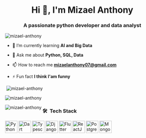 <h1 align="center">Hi 👋, I'm Mizael Anthony</h1>
<h3 align="center">A passionate python developer and data analyst </h3>

<p align="left"> <img src="https://komarev.com/ghpvc/?username=mizael-anthony&label=Profile%20views&color=0e75b6&style=flat" alt="mizael-anthony" /> </p>

- 🌱 I’m currently learning **AI and Big Data**

- 💬 Ask me about **Python, SQL, Data**

- 📫 How to reach me **mizaelanthony07@gmail.com**

- ⚡ Fun fact **I think I'am funny**

<p>&nbsp;<img align="center" src="https://github-readme-stats.vercel.app/api?username=mizael-anthony&show_icons=true&locale=en" alt="mizael-anthony" /></p>
<p><img align="center" src="https://github-readme-streak-stats.herokuapp.com/?user=mizael-anthony&" alt="mizael-anthony" /></p>
<p><img align="left" src="https://github-readme-stats.vercel.app/api/top-langs?username=mizael-anthony&show_icons=true&locale=en&layout=compact" alt="mizael-anthony" /></p>

<h3> 🛠️ &nbsp;Tech Stack</h3>
<p align="left">
<img src="https://cdn.jsdelivr.net/gh/devicons/devicon/icons/python/python-original.svg"  alt="Python" width="40" height="40"/>
<img src="https://cdn.jsdelivr.net/gh/devicons/devicon/icons/dart/dart-original.svg"  alt="Dart"  width="40" height="40"/>
<img src="https://cdn.jsdelivr.net/gh/devicons/devicon/icons/typescript/typescript-original.svg"  alt="Typescript"  width="40" height="40"/>
<img src="https://cdn.jsdelivr.net/gh/devicons/devicon/icons/django/django-plain.svg" alt="Django"  width="40" height="40"/>
<img src="https://cdn.jsdelivr.net/gh/devicons/devicon/icons/flutter/flutter-original.svg" alt="Flutter"  width="40" height="40"/>
<img src="https://cdn.jsdelivr.net/gh/devicons/devicon/icons/react/react-original.svg" alt="ReactJS" width="40" height="40"/>
<img src="https://cdn.jsdelivr.net/gh/devicons/devicon/icons/postgresql/postgresql-original.svg" alt="PostgreSQL"  width="40" height="40"/>
<img src="https://cdn.jsdelivr.net/gh/devicons/devicon/icons/mongodb/mongodb-original.svg" alt="MongoDB"   width="40" height="40"/>
</p>
